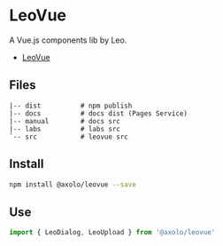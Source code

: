 LeoVue
======

A Vue.js components lib by Leo.

- [LeoVue](https://axolo.github.io/leovue)


Files
-----
```
|-- dist          # npm publish
|-- docs          # docs dist (Pages Service)
|-- manual        # docs src
|-- labs          # labs src
`-- src           # leovue src
```

Install
-------
```bash
npm install @axolo/leovue --save
```

Use
---
```js
import { LeoDialog, LeoUpload } from '@axolo/leovue'
```
